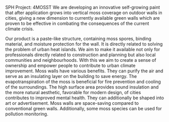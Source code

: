 SPH Project: 4MOSST
We are developing an innovative self-growing paint that after application grows into vertical moss coverage on outdoor walls in cities, giving a new dimension to currently available green walls which are proven to be effective in combating the consequences of the current climate crisis.

Our product is a paste-like structure, containing moss spores, binding material, and moisture protection for the wall. It is directly related to solving the problem of urban heat islands. We aim to make it available not only for professionals directly related to construction and planning but also local communities and neighbourhoods. With this we aim to create a sense of ownership and empower people to contribute to urban climate improvement. Moss walls have various benefits. They can purify the air and serve as an insulating layer on the building to save energy. The evapotranspiration of the moss is beneficial for fire prevention and cooling of the surroundings. The high surface area provides sound insulation and the more natural aesthetic, favorable for modern design, of cities contributes to improved mental health. They can additionally be shaped into art or advertisement. Moss walls are space-saving compared to conventional green walls. Additionally, some moss species can be used for pollution monitoring.
